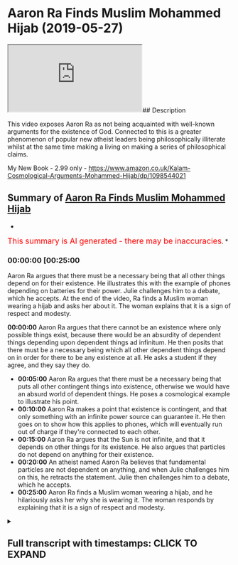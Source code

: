 # Aaron Ra Finds Muslim Mohammed Hijab (2019-05-27)

<iframe loading='lazy' src='https://www.youtube.com/embed/v41xa9ptfY8'></iframe>## Description

This video exposes Aaron Ra as not being acquainted with well-known arguments for the existence of God. Connected to this is a greater phenomenon of popular new atheist leaders being philosophically illiterate whilst at the same time making a living on making a series of philosophical claims. 

My New Book - 2.99 only - https://www.amazon.co.uk/Kalam-Cosmological-Arguments-Mohammed-Hijab/dp/1098544021

## Summary of [Aaron Ra Finds Muslim Mohammed Hijab](https://www.youtube.com/watch?v=v41xa9ptfY8)


*

<span style="color:red; font-size:125%">This summary is AI generated - there may be inaccuracies</span>. [](/)*

### <a onclick="modifyYTiframeseektime('1500')">00:00:00 [00:25:00</a>

Aaron Ra argues that there must be a necessary being that all other things depend on for their existence. He illustrates this with the example of phones depending on batteries for their power. Julie challenges him to a debate, which he accepts. At the end of the video, Ra finds a Muslim woman wearing a hijab and asks her about it. The woman explains that it is a sign of respect and modesty.

**<a onclick="modifyYTiframeseektime('0')">00:00:00</a>** Aaron Ra argues that there cannot be an existence where only possible things exist, because there would be an absurdity of dependent things depending upon dependent things ad infinitum. He then posits that there must be a necessary being which all other dependent things depend on in order for there to be any existence at all. He asks a student if they agree, and they say they do.
* **<a onclick="modifyYTiframeseektime('300')">00:05:00</a>** Aaron Ra argues that there must be a necessary being that puts all other contingent things into existence, otherwise we would have an absurd world of dependent things. He poses a cosmological example to illustrate his point.
* **<a onclick="modifyYTiframeseektime('600')">00:10:00</a>** Aaron Ra makes a point that existence is contingent, and that only something with an infinite power source can guarantee it. He then goes on to show how this applies to phones, which will eventually run out of charge if they're connected to each other.
* **<a onclick="modifyYTiframeseektime('900')">00:15:00</a>** Aaron Ra argues that the Sun is not infinite, and that it depends on other things for its existence. He also argues that particles do not depend on anything for their existence.
* **<a onclick="modifyYTiframeseektime('1200')">00:20:00</a>** An atheist named Aaron Ra believes that fundamental particles are not dependent on anything, and when Julie challenges him on this, he retracts the statement. Julie then challenges him to a debate, which he accepts.
* **<a onclick="modifyYTiframeseektime('1500')">00:25:00</a>** Aaron Ra finds a Muslim woman wearing a hijab, and he hilariously asks her why she is wearing it. The woman responds by explaining that it is a sign of respect and modesty.

<details><summary><h2>Full transcript with timestamps: CLICK TO EXPAND</h2></summary>

<a onclick="modifyYTiframeseektime('0)')">0:00:00 prism is one way I would say another one</a>
<a onclick="modifyYTiframeseektime('2)')">0:00:02 what you're saying is you're gonna</a>
<a onclick="modifyYTiframeseektime('3)')">0:00:03 determine what is the truth it's not</a>
<a onclick="modifyYTiframeseektime('5)')">0:00:05 because somebody says it's the truth</a>
<a onclick="modifyYTiframeseektime('7)')">0:00:07 we have to find out whether it is true</a>
<a onclick="modifyYTiframeseektime('9)')">0:00:09 let me finish my ways right so I said</a>
<a onclick="modifyYTiframeseektime('12)')">0:00:12 that you can either do it in two you can</a>
<a onclick="modifyYTiframeseektime('14)')">0:00:14 either Intuit it so in other words it</a>
<a onclick="modifyYTiframeseektime('15)')">0:00:15 can be something in two intuitive like</a>
<a onclick="modifyYTiframeseektime('17)')">0:00:17 the existence of man it can either be</a>
<a onclick="modifyYTiframeseektime('19)')">0:00:19 something which is logically reasoned</a>
<a onclick="modifyYTiframeseektime('22)')">0:00:22 like for example from first principles</a>
<a onclick="modifyYTiframeseektime('23)')">0:00:23 and I would put underneath that or next</a>
<a onclick="modifyYTiframeseektime('26)')">0:00:26 to it mathematics mathematical truth</a>
<a onclick="modifyYTiframeseektime('27)')">0:00:27 okay right so I would say mathematical</a>
<a onclick="modifyYTiframeseektime('29)')">0:00:29 truths are also something which are</a>
<a onclick="modifyYTiframeseektime('31)')">0:00:31 which can be proven if you put things</a>
<a onclick="modifyYTiframeseektime('33)')">0:00:33 together one way or another regardless</a>
<a onclick="modifyYTiframeseektime('35)')">0:00:35 of the category yeah yeah you're finding</a>
<a onclick="modifyYTiframeseektime('37)')">0:00:37 there are ways to find out that is true</a>
<a onclick="modifyYTiframeseektime('39)')">0:00:39 right and I would argue that you can do</a>
<a onclick="modifyYTiframeseektime('41)')">0:00:41 that the important point there yes is</a>
<a onclick="modifyYTiframeseektime('43)')">0:00:43 that you don't call it truth if you</a>
<a onclick="modifyYTiframeseektime('45)')">0:00:45 can't show that it's true absolutely</a>
<a onclick="modifyYTiframeseektime('47)')">0:00:47 would it be dishonest yes to claim</a>
<a onclick="modifyYTiframeseektime('49)')">0:00:49 something yes not yes so that's where I</a>
<a onclick="modifyYTiframeseektime('51)')">0:00:51 draw the line I may believe something</a>
<a onclick="modifyYTiframeseektime('52)')">0:00:52 very strongly but I won't say it's the</a>
<a onclick="modifyYTiframeseektime('54)')">0:00:54 truth unless I can show that it's true</a>
<a onclick="modifyYTiframeseektime('56)')">0:00:56 right because I think it's dishonest to</a>
<a onclick="modifyYTiframeseektime('58)')">0:00:58 do it I'll be honest with you our in ice</a>
<a onclick="modifyYTiframeseektime('59)')">0:00:59 I believe that our conception because I</a>
<a onclick="modifyYTiframeseektime('62)')">0:01:02 know that you might so I apologize</a>
<a onclick="modifyYTiframeseektime('65)')">0:01:05 because I'm dead all right sorry I</a>
<a onclick="modifyYTiframeseektime('67)')">0:01:07 apologize no I understand that you might</a>
<a onclick="modifyYTiframeseektime('69)')">0:01:09 have good enough to go wait yeah well</a>
<a onclick="modifyYTiframeseektime('71)')">0:01:11 we'll make this very quick so I</a>
<a onclick="modifyYTiframeseektime('72)')">0:01:12 understand our own that you might have</a>
<a onclick="modifyYTiframeseektime('75)')">0:01:15 encountered a lot of Christian</a>
<a onclick="modifyYTiframeseektime('76)')">0:01:16 fundamentalists and things like that</a>
<a onclick="modifyYTiframeseektime('78)')">0:01:18 I want to say from an Islamic</a>
<a onclick="modifyYTiframeseektime('79)')">0:01:19 perspective our conception of God I love</a>
<a onclick="modifyYTiframeseektime('81)')">0:01:21 that you've gotten your a t-shirt right</a>
<a onclick="modifyYTiframeseektime('83)')">0:01:23 it's completely different from that of</a>
<a onclick="modifyYTiframeseektime('84)')">0:01:24 the Christian God right in that it's not</a>
<a onclick="modifyYTiframeseektime('86)')">0:01:26 triune it's not Jesus being you know God</a>
<a onclick="modifyYTiframeseektime('89)')">0:01:29 or the Son of God so what I would say is</a>
<a onclick="modifyYTiframeseektime('91)')">0:01:31 that bearing that in mind and bearing in</a>
<a onclick="modifyYTiframeseektime('94)')">0:01:34 mind that our understanding of God is an</a>
<a onclick="modifyYTiframeseektime('95)')">0:01:35 incorporeal immaterial one necessary</a>
<a onclick="modifyYTiframeseektime('99)')">0:01:39 being which is independent I would say</a>
<a onclick="modifyYTiframeseektime('101)')">0:01:41 that that can be proved from first</a>
<a onclick="modifyYTiframeseektime('103)')">0:01:43 principles Aaron and I can prove that to</a>
<a onclick="modifyYTiframeseektime('105)')">0:01:45 you right now you've improved yeah yeah</a>
<a onclick="modifyYTiframeseektime('107)')">0:01:47 from first principles and I'm not saying</a>
<a onclick="modifyYTiframeseektime('109)')">0:01:49 God exists in the vernacular</a>
<a onclick="modifyYTiframeseektime('111)')">0:01:51 once again thinking about okay</a>
<a onclick="modifyYTiframeseektime('114)')">0:01:54 eminent philosophers who are atheist how</a>
<a onclick="modifyYTiframeseektime('116)')">0:01:56 is that possible now it's possible that</a>
<a onclick="modifyYTiframeseektime('118)')">0:01:58 people can believe in false beliefs</a>
<a onclick="modifyYTiframeseektime('119)')">0:01:59 right yeah just because I just because</a>
<a onclick="modifyYTiframeseektime('121)')">0:02:01 people are believing people I'm talking</a>
<a onclick="modifyYTiframeseektime('124)')">0:02:04 to a novel yeah yeah Wow anyone can make</a>
<a onclick="modifyYTiframeseektime('127)')">0:02:07 a claim boy you have to ask the same way</a>
<a onclick="modifyYTiframeseektime('129)')">0:02:09 I want to invite you to something yeah I</a>
<a onclick="modifyYTiframeseektime('131)')">0:02:11 do a semi-regular video series where I</a>
<a onclick="modifyYTiframeseektime('135)')">0:02:15 read a few servers of the Quran right I</a>
<a onclick="modifyYTiframeseektime('137)')">0:02:17 write a blog post my impression of them</a>
<a onclick="modifyYTiframeseektime('139)')">0:02:19 I'm only a third of the way into the</a>
<a onclick="modifyYTiframeseektime('141)')">0:02:21 bank right and then I have a video</a>
<a onclick="modifyYTiframeseektime('143)')">0:02:23 hangout with a number of mostly expose</a>
<a onclick="modifyYTiframeseektime('147)')">0:02:27 once I have one believe and they correct</a>
<a onclick="modifyYTiframeseektime('150)')">0:02:30 me on what I got once I don't know</a>
<a onclick="modifyYTiframeseektime('152)')">0:02:32 anything about the hip Iran all right no</a>
<a onclick="modifyYTiframeseektime('153)')">0:02:33 problems as much as I can</a>
<a onclick="modifyYTiframeseektime('155)')">0:02:35 yes no I'm happy to I'm happy to assist</a>
<a onclick="modifyYTiframeseektime('157)')">0:02:37 with that all right yeah and I'll give</a>
<a onclick="modifyYTiframeseektime('158)')">0:02:38 you my number before you leave but I'm</a>
<a onclick="modifyYTiframeseektime('161)')">0:02:41 about to leave no no just this I want to</a>
<a onclick="modifyYTiframeseektime('162)')">0:02:42 say one one thing and then you can kind</a>
<a onclick="modifyYTiframeseektime('164)')">0:02:44 of challenge it if you want what was</a>
<a onclick="modifyYTiframeseektime('166)')">0:02:46 going to say is you agree that there are</a>
<a onclick="modifyYTiframeseektime('169)')">0:02:49 contingent things in existence things</a>
<a onclick="modifyYTiframeseektime('171)')">0:02:51 that depend upon other things for their</a>
<a onclick="modifyYTiframeseektime('172)')">0:02:52 existence and things which could be</a>
<a onclick="modifyYTiframeseektime('174)')">0:02:54 arranged in any other way for example</a>
<a onclick="modifyYTiframeseektime('178)')">0:02:58 right you're wearing a t-shirt the</a>
<a onclick="modifyYTiframeseektime('181)')">0:03:01 t-shirt that you're wearing has is that</a>
<a onclick="modifyYTiframeseektime('183)')">0:03:03 it depends on some kind of material and</a>
<a onclick="modifyYTiframeseektime('184)')">0:03:04 it could be rearranged in any other it</a>
<a onclick="modifyYTiframeseektime('185)')">0:03:05 could be blue it could have been green</a>
<a onclick="modifyYTiframeseektime('187)')">0:03:07 or yellow right so those things are in</a>
<a onclick="modifyYTiframeseektime('190)')">0:03:10 existence contingent things possible</a>
<a onclick="modifyYTiframeseektime('193)')">0:03:13 things are in existence yes if it's</a>
<a onclick="modifyYTiframeseektime('198)')">0:03:18 possible and now here's my here's my</a>
<a onclick="modifyYTiframeseektime('200)')">0:03:20 here's my poster has my postulation my</a>
<a onclick="modifyYTiframeseektime('202)')">0:03:22 only postulation today my postulation is</a>
<a onclick="modifyYTiframeseektime('205)')">0:03:25 that it's impossible for there to be a</a>
<a onclick="modifyYTiframeseektime('207)')">0:03:27 world where there are only possible</a>
<a onclick="modifyYTiframeseektime('209)')">0:03:29 things in existence and I'll tell you</a>
<a onclick="modifyYTiframeseektime('211)')">0:03:31 why how I reason that I reason that I</a>
<a onclick="modifyYTiframeseektime('214)')">0:03:34 reason that we can talk about well you</a>
<a onclick="modifyYTiframeseektime('219)')">0:03:39 don't have to agree or disagree look</a>
<a onclick="modifyYTiframeseektime('221)')">0:03:41 what you don't have to be this good Josh</a>
<a onclick="modifyYTiframeseektime('228)')">0:03:48 I'm speaking taeran if you don't mind so</a>
<a onclick="modifyYTiframeseektime('231)')">0:03:51 what was gonna say was the reason why</a>
<a onclick="modifyYTiframeseektime('233)')">0:03:53 only possible things cannot be in</a>
<a onclick="modifyYTiframeseektime('235)')">0:03:55 existence is because you have the</a>
<a onclick="modifyYTiframeseektime('237)')">0:03:57 absurdity of dependent things depending</a>
<a onclick="modifyYTiframeseektime('239)')">0:03:59 of depending upon dependent things ad</a>
<a onclick="modifyYTiframeseektime('241)')">0:04:01 infinitum so you have compound in the</a>
<a onclick="modifyYTiframeseektime('244)')">0:04:04 dependency in other words there's no</a>
<a onclick="modifyYTiframeseektime('246)')">0:04:06 necessary</a>
<a onclick="modifyYTiframeseektime('247)')">0:04:07 for anything to come into existence in</a>
<a onclick="modifyYTiframeseektime('248)')">0:04:08 particular so in other words my</a>
<a onclick="modifyYTiframeseektime('250)')">0:04:10 postulation is as follows my postulation</a>
<a onclick="modifyYTiframeseektime('252)')">0:04:12 is that there must be a necessary being</a>
<a onclick="modifyYTiframeseektime('255)')">0:04:15 through which all other dependent things</a>
<a onclick="modifyYTiframeseektime('258)')">0:04:18 all other contingent things depend on in</a>
<a onclick="modifyYTiframeseektime('261)')">0:04:21 order for there to be any existence in</a>
<a onclick="modifyYTiframeseektime('262)')">0:04:22 the first place now here's my question</a>
<a onclick="modifyYTiframeseektime('264)')">0:04:24 to you if you say there must be a</a>
<a onclick="modifyYTiframeseektime('266)')">0:04:26 necessary technology that's necessary it</a>
<a onclick="modifyYTiframeseektime('270)')">0:04:30 must be but you have it so how's that</a>
<a onclick="modifyYTiframeseektime('272)')">0:04:32 going to be and you also said you think</a>
<a onclick="modifyYTiframeseektime('274)')">0:04:34 that's also going to be a world where</a>
<a onclick="modifyYTiframeseektime('276)')">0:04:36 there are only possible things I'll tell</a>
<a onclick="modifyYTiframeseektime('277)')">0:04:37 you why that's implying that there's</a>
<a onclick="modifyYTiframeseektime('278)')">0:04:38 everywhere there are impossible things</a>
<a onclick="modifyYTiframeseektime('280)')">0:04:40 no no absolutely so okay you've got</a>
<a onclick="modifyYTiframeseektime('283)')">0:04:43 through categories right absolutely</a>
<a onclick="modifyYTiframeseektime('284)')">0:04:44 right</a>
<a onclick="modifyYTiframeseektime('284)')">0:04:44 you've got impossible things like a</a>
<a onclick="modifyYTiframeseektime('285)')">0:04:45 squared circle which cannot be in</a>
<a onclick="modifyYTiframeseektime('287)')">0:04:47 existence we agree with that right me</a>
<a onclick="modifyYTiframeseektime('289)')">0:04:49 and you agree a squared circle cannot</a>
<a onclick="modifyYTiframeseektime('290)')">0:04:50 exist in the real world then you have</a>
<a onclick="modifyYTiframeseektime('292)')">0:04:52 things which are contingent things which</a>
<a onclick="modifyYTiframeseektime('294)')">0:04:54 are possible things which could have</a>
<a onclick="modifyYTiframeseektime('295)')">0:04:55 otherwise been differently or which if</a>
<a onclick="modifyYTiframeseektime('297)')">0:04:57 you take out of creation the creation</a>
<a onclick="modifyYTiframeseektime('299)')">0:04:59 doesn't collapse these things are</a>
<a onclick="modifyYTiframeseektime('300)')">0:05:00 dependent things they're contingent</a>
<a onclick="modifyYTiframeseektime('302)')">0:05:02 things all right then you have and this</a>
<a onclick="modifyYTiframeseektime('304)')">0:05:04 is what my population is you must have a</a>
<a onclick="modifyYTiframeseektime('307)')">0:05:07 necessary being that puts all other</a>
<a onclick="modifyYTiframeseektime('310)')">0:05:10 contingent things into existence and</a>
<a onclick="modifyYTiframeseektime('312)')">0:05:12 through which it can depend on otherwise</a>
<a onclick="modifyYTiframeseektime('314)')">0:05:14 you have the absurdity of dependent</a>
<a onclick="modifyYTiframeseektime('316)')">0:05:16 things depending upon dependent things</a>
<a onclick="modifyYTiframeseektime('318)')">0:05:18 ad infinitum now what I'm saying is as</a>
<a onclick="modifyYTiframeseektime('320)')">0:05:20 simple as this right from my perspective</a>
<a onclick="modifyYTiframeseektime('322)')">0:05:22 I could not imagine it's not possible I</a>
<a onclick="modifyYTiframeseektime('324)')">0:05:24 would say it's logically unfeasible from</a>
<a onclick="modifyYTiframeseektime('327)')">0:05:27 a epistemological perspective for there</a>
<a onclick="modifyYTiframeseektime('330)')">0:05:30 to be a world with only dependent things</a>
<a onclick="modifyYTiframeseektime('333)')">0:05:33 can you explain how there could be a</a>
<a onclick="modifyYTiframeseektime('335)')">0:05:35 world with only dependent things and</a>
<a onclick="modifyYTiframeseektime('338)')">0:05:38 first of all that's that's answer I</a>
<a onclick="modifyYTiframeseektime('340)')">0:05:40 don't see you sir</a>
<a onclick="modifyYTiframeseektime('342)')">0:05:42 yeah even yeah even when we have</a>
<a onclick="modifyYTiframeseektime('344)')">0:05:44 symbiosis there's an evolution to get</a>
<a onclick="modifyYTiframeseektime('347)')">0:05:47 there</a>
<a onclick="modifyYTiframeseektime('347)')">0:05:47 right right right so that so what I'm</a>
<a onclick="modifyYTiframeseektime('351)')">0:05:51 saying is no problem so would you agree</a>
<a onclick="modifyYTiframeseektime('352)')">0:05:52 with me that there's a necessary</a>
<a onclick="modifyYTiframeseektime('354)')">0:05:54 existence that puts all other possible</a>
<a onclick="modifyYTiframeseektime('356)')">0:05:56 things into existence</a>
<a onclick="modifyYTiframeseektime('357)')">0:05:57 no why not there's no indication no no</a>
<a onclick="modifyYTiframeseektime('360)')">0:06:00 there is no you know what the indication</a>
<a onclick="modifyYTiframeseektime('362)')">0:06:02 of a is wait do you know what the</a>
<a onclick="modifyYTiframeseektime('363)')">0:06:03 indication of that is let me show you</a>
<a onclick="modifyYTiframeseektime('365)')">0:06:05 what the immigration alida pirate so say</a>
<a onclick="modifyYTiframeseektime('367)')">0:06:07 for example let me put this in</a>
<a onclick="modifyYTiframeseektime('368)')">0:06:08 mathematical terms say you have a series</a>
<a onclick="modifyYTiframeseektime('370)')">0:06:10 you know gonna help you go there no you</a>
<a onclick="modifyYTiframeseektime('372)')">0:06:12 know you don't know right you're sorry</a>
<a onclick="modifyYTiframeseektime('373)')">0:06:13 you say you have a series and and in</a>
<a onclick="modifyYTiframeseektime('376)')">0:06:16 that series you have possible things in</a>
<a onclick="modifyYTiframeseektime('378)')">0:06:18 that series possible one possible to</a>
<a onclick="modifyYTiframeseektime('380)')">0:06:20 possible call it dependent thing</a>
<a onclick="modifyYTiframeseektime('381)')">0:06:21 contingent thing whatever you want to</a>
<a onclick="modifyYTiframeseektime('382)')">0:06:22 call it yes let me explain to you I'm</a>
<a onclick="modifyYTiframeseektime('401)')">0:06:41 using a cosmological example right which</a>
<a onclick="modifyYTiframeseektime('403)')">0:06:43 is an example which makes reference to</a>
<a onclick="modifyYTiframeseektime('404)')">0:06:44 the universe but putting it in a</a>
<a onclick="modifyYTiframeseektime('406)')">0:06:46 mathematical term I'm not sick right</a>
<a onclick="modifyYTiframeseektime('409)')">0:06:49 very good</a>
<a onclick="modifyYTiframeseektime('410)')">0:06:50 oh no but that's good so I'm saying is</a>
<a onclick="modifyYTiframeseektime('412)')">0:06:52 that for example Harun Aaron listen to</a>
<a onclick="modifyYTiframeseektime('414)')">0:06:54 me what I'm saying is it's very simple</a>
<a onclick="modifyYTiframeseektime('417)')">0:06:57 right if you have that number of false</a>
<a onclick="modifyYTiframeseektime('419)')">0:06:59 premises then you're gonna get to a</a>
<a onclick="modifyYTiframeseektime('420)')">0:07:00 false conclusion that's what I'm reading</a>
<a onclick="modifyYTiframeseektime('421)')">0:07:01 so okay so premise 1 Impossibles or</a>
<a onclick="modifyYTiframeseektime('424)')">0:07:04 let's say a postulation 1 impossible</a>
<a onclick="modifyYTiframeseektime('426)')">0:07:06 things can't be in existence a squared</a>
<a onclick="modifyYTiframeseektime('428)')">0:07:08 circle can't be in existence agreed to a</a>
<a onclick="modifyYTiframeseektime('429)')">0:07:09 and great all right impossible means</a>
<a onclick="modifyYTiframeseektime('431)')">0:07:11 impossible all right a possible thing</a>
<a onclick="modifyYTiframeseektime('432)')">0:07:12 like for example this happen it's got NY</a>
<a onclick="modifyYTiframeseektime('435)')">0:07:15 on it right New York right now this hat</a>
<a onclick="modifyYTiframeseektime('444)')">0:07:24 could have had on it LA yes you could</a>
<a onclick="modifyYTiframeseektime('447)')">0:07:27 have had on the LA right it could have</a>
<a onclick="modifyYTiframeseektime('448)')">0:07:28 been a blue it could've been a green hat</a>
<a onclick="modifyYTiframeseektime('449)')">0:07:29 now that so in other words this cap that</a>
<a onclick="modifyYTiframeseektime('452)')">0:07:32 he's got on his head is a possible</a>
<a onclick="modifyYTiframeseektime('453)')">0:07:33 contingent thing yeah I'm sure you're</a>
<a onclick="modifyYTiframeseektime('455)')">0:07:35 aware of this this argument right ok I'm</a>
<a onclick="modifyYTiframeseektime('457)')">0:07:37 sure right wondering if it's going to go</a>
<a onclick="modifyYTiframeseektime('459)')">0:07:39 nothing now and yet it didn't have to</a>
<a onclick="modifyYTiframeseektime('461)')">0:07:41 exist right now a necessary fact is two</a>
<a onclick="modifyYTiframeseektime('463)')">0:07:43 plus two equals four agreed because that</a>
<a onclick="modifyYTiframeseektime('466)')">0:07:46 fact two plus two equals four could not</a>
<a onclick="modifyYTiframeseektime('468)')">0:07:48 be any other way</a>
<a onclick="modifyYTiframeseektime('473)')">0:07:53 all right but we're not changing we're</a>
<a onclick="modifyYTiframeseektime('475)')">0:07:55 not changing the axiom cuz it's the only</a>
<a onclick="modifyYTiframeseektime('477)')">0:07:57 person with Nana we're not check we're</a>
<a onclick="modifyYTiframeseektime('478)')">0:07:58 not changing we could go to gold or we</a>
<a onclick="modifyYTiframeseektime('480)')">0:08:00 can go to and then that but for the sake</a>
<a onclick="modifyYTiframeseektime('482)')">0:08:02 of argument we're saying two plus two</a>
<a onclick="modifyYTiframeseektime('483)')">0:08:03 equals four unless we want to really</a>
<a onclick="modifyYTiframeseektime('485)')">0:08:05 make this an absurd argument or go crazy</a>
<a onclick="modifyYTiframeseektime('487)')">0:08:07 okay is two plus two equals four is a</a>
<a onclick="modifyYTiframeseektime('489)')">0:08:09 necessary fact so in other words it's</a>
<a onclick="modifyYTiframeseektime('492)')">0:08:12 eternally going to be two plus two is</a>
<a onclick="modifyYTiframeseektime('493)')">0:08:13 always going to be four okay right so</a>
<a onclick="modifyYTiframeseektime('495)')">0:08:15 unnecessary fact is something which</a>
<a onclick="modifyYTiframeseektime('497)')">0:08:17 could not be any other way in the</a>
<a onclick="modifyYTiframeseektime('499)')">0:08:19 context of existence why I'm saying is</a>
<a onclick="modifyYTiframeseektime('502)')">0:08:22 that you have possible existences and</a>
<a onclick="modifyYTiframeseektime('503)')">0:08:23 you must have a necessary existence</a>
<a onclick="modifyYTiframeseektime('505)')">0:08:25 because because if you have only</a>
<a onclick="modifyYTiframeseektime('508)')">0:08:28 possible existences which could be any</a>
<a onclick="modifyYTiframeseektime('510)')">0:08:30 other way then it's conceivable that</a>
<a onclick="modifyYTiframeseektime('512)')">0:08:32 this world would have been any other way</a>
<a onclick="modifyYTiframeseektime('514)')">0:08:34 this universe could have been any other</a>
<a onclick="modifyYTiframeseektime('516)')">0:08:36 way just within this galaxy alright so</a>
<a onclick="modifyYTiframeseektime('519)')">0:08:39 there must exceed every other way is</a>
<a onclick="modifyYTiframeseektime('521)')">0:08:41 probably out there perfect so y'all see</a>
<a onclick="modifyYTiframeseektime('523)')">0:08:43 you're agreeing that this universe could</a>
<a onclick="modifyYTiframeseektime('525)')">0:08:45 have been any other way</a>
<a onclick="modifyYTiframeseektime('526)')">0:08:46 no I'm saying yeah right right</a>
<a onclick="modifyYTiframeseektime('536)')">0:08:56 there's a gap between unnecessary being</a>
<a onclick="modifyYTiframeseektime('539)')">0:08:59 and God so even are not for me I don't</a>
<a onclick="modifyYTiframeseektime('541)')">0:09:01 think even if you establish for you</a>
<a onclick="modifyYTiframeseektime('544)')">0:09:04 that's the thing no I'm not saying</a>
<a onclick="modifyYTiframeseektime('546)')">0:09:06 Christianity I think theism and even if</a>
<a onclick="modifyYTiframeseektime('548)')">0:09:08 you think about can we do one thing</a>
<a onclick="modifyYTiframeseektime('550)')">0:09:10 outside to say well talking to an</a>
<a onclick="modifyYTiframeseektime('552)')">0:09:12 atheist never say I'm saying just</a>
<a onclick="modifyYTiframeseektime('553)')">0:09:13 because I just wanna climb that this</a>
<a onclick="modifyYTiframeseektime('555)')">0:09:15 year yeah you can establish the</a>
<a onclick="modifyYTiframeseektime('556)')">0:09:16 necessary existence of this big right</a>
<a onclick="modifyYTiframeseektime('559)')">0:09:19 but that doesn't mean that there has to</a>
<a onclick="modifyYTiframeseektime('560)')">0:09:20 be we haven't done that yet with him so</a>
<a onclick="modifyYTiframeseektime('563)')">0:09:23 can we do that the properties of God can</a>
<a onclick="modifyYTiframeseektime('565)')">0:09:25 have that's a separate discussion Josh</a>
<a onclick="modifyYTiframeseektime('567)')">0:09:27 side-effect if you're trying to prove</a>
<a onclick="modifyYTiframeseektime('569)')">0:09:29 God to an atheist or your deacon very</a>
<a onclick="modifyYTiframeseektime('570)')">0:09:30 good question good argument for God's</a>
<a onclick="modifyYTiframeseektime('576)')">0:09:36 existence and I don't think loggers</a>
<a onclick="modifyYTiframeseektime('578)')">0:09:38 that's finebros so that's fine but you</a>
<a onclick="modifyYTiframeseektime('581)')">0:09:41 understand now the point I'm making to</a>
<a onclick="modifyYTiframeseektime('582)')">0:09:42 you is if you have a world of only</a>
<a onclick="modifyYTiframeseektime('585)')">0:09:45 possible existences nothing like force</a>
<a onclick="modifyYTiframeseektime('587)')">0:09:47 nothing the only thing you put in now</a>
<a onclick="modifyYTiframeseektime('589)')">0:09:49 you can't have that we knew</a>
<a onclick="modifyYTiframeseektime('591)')">0:09:51 can only have a world of possible okay</a>
<a onclick="modifyYTiframeseektime('594)')">0:09:54 can't have no no no no juxtapose in the</a>
<a onclick="modifyYTiframeseektime('598)')">0:09:58 word possible with impossible I agree</a>
<a onclick="modifyYTiframeseektime('600)')">0:10:00 with you that's correct</a>
<a onclick="modifyYTiframeseektime('602)')">0:10:02 Aaron we were yes yeah exactly right yes</a>
<a onclick="modifyYTiframeseektime('609)')">0:10:09 yes right excellent</a>
<a onclick="modifyYTiframeseektime('619)')">0:10:19 so that's a really good question so we</a>
<a onclick="modifyYTiframeseektime('621)')">0:10:21 said two plus two equals four is a</a>
<a onclick="modifyYTiframeseektime('623)')">0:10:23 necessary fact it will always be two</a>
<a onclick="modifyYTiframeseektime('625)')">0:10:25 plus two equals four eternally right</a>
<a onclick="modifyYTiframeseektime('627)')">0:10:27 necessary because it couldn't be any</a>
<a onclick="modifyYTiframeseektime('629)')">0:10:29 other way it's not what's your name</a>
<a onclick="modifyYTiframeseektime('633)')">0:10:33 what's your name</a>
<a onclick="modifyYTiframeseektime('633)')">0:10:33 Julia it's by the way it's not</a>
<a onclick="modifyYTiframeseektime('638)')">0:10:38 everything this is not what I call it</a>
<a onclick="modifyYTiframeseektime('639)')">0:10:39 this is what live myths call it it's</a>
<a onclick="modifyYTiframeseektime('641)')">0:10:41 what gold will calls it is what at least</a>
<a onclick="modifyYTiframeseektime('643)')">0:10:43 I know cause it's what flour are before</a>
<a onclick="modifyYTiframeseektime('644)')">0:10:44 everybody said it's cause it necessary</a>
<a onclick="modifyYTiframeseektime('646)')">0:10:46 existence so I'm not calling it anything</a>
<a onclick="modifyYTiframeseektime('648)')">0:10:48 I'm just bringing you back what's in the</a>
<a onclick="modifyYTiframeseektime('649)')">0:10:49 literature regardless of the names you</a>
<a onclick="modifyYTiframeseektime('651)')">0:10:51 program yeah anybody united great you</a>
<a onclick="modifyYTiframeseektime('654)')">0:10:54 have to understand the argument to be</a>
<a onclick="modifyYTiframeseektime('655)')">0:10:55 able to convey that or it doesn't matter</a>
<a onclick="modifyYTiframeseektime('657)')">0:10:57 that some other people written a book on</a>
<a onclick="modifyYTiframeseektime('659)')">0:10:59 it actually it's called Kalam</a>
<a onclick="modifyYTiframeseektime('660)')">0:11:00 cosmological arguments you can you can</a>
<a onclick="modifyYTiframeseektime('662)')">0:11:02 buy it if you want is actually a</a>
<a onclick="modifyYTiframeseektime('663)')">0:11:03 best-seller now in the atheist of if</a>
<a onclick="modifyYTiframeseektime('664)')">0:11:04 your section it's overtaking The God</a>
<a onclick="modifyYTiframeseektime('666)')">0:11:06 Delusion so I think I have actually</a>
<a onclick="modifyYTiframeseektime('668)')">0:11:08 understood yogi McKay has been</a>
<a onclick="modifyYTiframeseektime('669)')">0:11:09 peer-reviewed as well you can check</a>
<a onclick="modifyYTiframeseektime('672)')">0:11:12 that's not my friend that's not my fault</a>
<a onclick="modifyYTiframeseektime('674)')">0:11:14 you're meant to but you're meant to be</a>
<a onclick="modifyYTiframeseektime('675)')">0:11:15 an atheist specialist and you're right</a>
<a onclick="modifyYTiframeseektime('677)')">0:11:17 right so if you don't understand the</a>
<a onclick="modifyYTiframeseektime('679)')">0:11:19 argument you're one of the figures of</a>
<a onclick="modifyYTiframeseektime('681)')">0:11:21 new figureheads of New Atheism if you</a>
<a onclick="modifyYTiframeseektime('683)')">0:11:23 don't understand the argument then</a>
<a onclick="modifyYTiframeseektime('684)')">0:11:24 there's only one thing I can do is I</a>
<a onclick="modifyYTiframeseektime('685)')">0:11:25 could try and relay the argument but</a>
<a onclick="modifyYTiframeseektime('687)')">0:11:27 it's not it's not my fault that you're</a>
<a onclick="modifyYTiframeseektime('688)')">0:11:28 not understanding now let me say one</a>
<a onclick="modifyYTiframeseektime('690)')">0:11:30 more time let me make it as easy as</a>
<a onclick="modifyYTiframeseektime('691)')">0:11:31 possible right say say you have a phone</a>
<a onclick="modifyYTiframeseektime('693)')">0:11:33 this is the phone okay yes okay let me</a>
<a onclick="modifyYTiframeseektime('697)')">0:11:37 make this as simple as possible is it</a>
<a onclick="modifyYTiframeseektime('699)')">0:11:39 dependent on something it's dependent on</a>
<a onclick="modifyYTiframeseektime('702)')">0:11:42 charge I have to put the charger inside</a>
<a onclick="modifyYTiframeseektime('703)')">0:11:43 yes</a>
<a onclick="modifyYTiframeseektime('705)')">0:11:45 not the existence of yeah the</a>
<a onclick="modifyYTiframeseektime('708)')">0:11:48 functioning we're just good excellent</a>
<a onclick="modifyYTiframeseektime('710)')">0:11:50 thank you for that let's get any better</a>
<a onclick="modifyYTiframeseektime('711)')">0:11:51 from here yeah it does but you have to</a>
<a onclick="modifyYTiframeseektime('713)')">0:11:53 be patient because I'm losing that I</a>
<a onclick="modifyYTiframeseektime('715)')">0:11:55 should have gone already Aaron if I was</a>
<a onclick="modifyYTiframeseektime('717)')">0:11:57 listening to something you're saying I</a>
<a onclick="modifyYTiframeseektime('718)')">0:11:58 was trying to get what you're saying</a>
<a onclick="modifyYTiframeseektime('719)')">0:11:59 right we all will have to be patient</a>
<a onclick="modifyYTiframeseektime('721)')">0:12:01 with your child for learning to take</a>
<a onclick="modifyYTiframeseektime('722)')">0:12:02 place you had time then all right that</a>
<a onclick="modifyYTiframeseektime('724)')">0:12:04 time there Aaron this phone has charged</a>
<a onclick="modifyYTiframeseektime('727)')">0:12:07 in it okay if you put it requires a</a>
<a onclick="modifyYTiframeseektime('731)')">0:12:11 charge I in order to be charged now say</a>
<a onclick="modifyYTiframeseektime('733)')">0:12:13 for example I connect this phone to</a>
<a onclick="modifyYTiframeseektime('736)')">0:12:16 another phone yes with a wire I put this</a>
<a onclick="modifyYTiframeseektime('739)')">0:12:19 phone to another phone so what on a wire</a>
<a onclick="modifyYTiframeseektime('742)')">0:12:22 right you've got this phone another</a>
<a onclick="modifyYTiframeseektime('743)')">0:12:23 phone in a wire right and then you've</a>
<a onclick="modifyYTiframeseektime('745)')">0:12:25 got that phone with a telephone in the</a>
<a onclick="modifyYTiframeseektime('746)')">0:12:26 wire</a>
<a onclick="modifyYTiframeseektime('746)')">0:12:26 so you've got three phones right you</a>
<a onclick="modifyYTiframeseektime('748)')">0:12:28 have three phones if you have three</a>
<a onclick="modifyYTiframeseektime('750)')">0:12:30 phones what eventually happens to the</a>
<a onclick="modifyYTiframeseektime('752)')">0:12:32 functionality of the phone that the</a>
<a onclick="modifyYTiframeseektime('754)')">0:12:34 charge will run out would you finish</a>
<a onclick="modifyYTiframeseektime('759)')">0:12:39 just just you're just poisoning the</a>
<a onclick="modifyYTiframeseektime('761)')">0:12:41 world well everyone can see what you're</a>
<a onclick="modifyYTiframeseektime('763)')">0:12:43 doing and and you know it's looking</a>
<a onclick="modifyYTiframeseektime('765)')">0:12:45 cheap it's looking [ __ ] I'm watching as</a>
<a onclick="modifyYTiframeseektime('767)')">0:12:47 a Christian you should just know I'll</a>
<a onclick="modifyYTiframeseektime('769)')">0:12:49 have the discussion later is emptiness</a>
<a onclick="modifyYTiframeseektime('770)')">0:12:50 thought it's about what is it good all</a>
<a onclick="modifyYTiframeseektime('772)')">0:12:52 wrong no no let me let me make it there</a>
<a onclick="modifyYTiframeseektime('774)')">0:12:54 and then you clarify the point let me</a>
<a onclick="modifyYTiframeseektime('776)')">0:12:56 let me feel Josh let me speak about let</a>
<a onclick="modifyYTiframeseektime('778)')">0:12:58 me make the argument and then you can</a>
<a onclick="modifyYTiframeseektime('779)')">0:12:59 judge I've seen just the middle of me</a>
<a onclick="modifyYTiframeseektime('781)')">0:13:01 well whatever you finish what you</a>
<a onclick="modifyYTiframeseektime('783)')">0:13:03 haven't you haven't let me finish I mean</a>
<a onclick="modifyYTiframeseektime('785)')">0:13:05 if you don't let someone finish and then</a>
<a onclick="modifyYTiframeseektime('787)')">0:13:07 you say it's not good then that's</a>
<a onclick="modifyYTiframeseektime('787)')">0:13:07 actually disingenuine T alright so</a>
<a onclick="modifyYTiframeseektime('790)')">0:13:10 you've got three phones say for example</a>
<a onclick="modifyYTiframeseektime('792)')">0:13:12 of them got charged right so I connect</a>
<a onclick="modifyYTiframeseektime('794)')">0:13:14 this phone to another phone and this</a>
<a onclick="modifyYTiframeseektime('795)')">0:13:15 phone to another phone now what will</a>
<a onclick="modifyYTiframeseektime('797)')">0:13:17 happen if I connect all three of them to</a>
<a onclick="modifyYTiframeseektime('799)')">0:13:19 allow them all to charge using each</a>
<a onclick="modifyYTiframeseektime('800)')">0:13:20 other's energies eventually they all run</a>
<a onclick="modifyYTiframeseektime('802)')">0:13:22 out of charge we all agree and the</a>
<a onclick="modifyYTiframeseektime('804)')">0:13:24 reason why is because they all dependent</a>
<a onclick="modifyYTiframeseektime('806)')">0:13:26 they all depend the phone is depended</a>
<a onclick="modifyYTiframeseektime('809)')">0:13:29 charge of the phone the analogy here is</a>
<a onclick="modifyYTiframeseektime('810)')">0:13:30 the charge of the phone the charge of</a>
<a onclick="modifyYTiframeseektime('812)')">0:13:32 the phone is dependent</a>
<a onclick="modifyYTiframeseektime('814)')">0:13:34 yes now I'm saying is if you have a</a>
<a onclick="modifyYTiframeseektime('816)')">0:13:36 world owner of limited what you call it</a>
<a onclick="modifyYTiframeseektime('821)')">0:13:41 limited dependent things all of them</a>
<a onclick="modifyYTiframeseektime('824)')">0:13:44 will depend upon another thing and if</a>
<a onclick="modifyYTiframeseektime('826)')">0:13:46 this is in the context of existence you</a>
<a onclick="modifyYTiframeseektime('827)')">0:13:47 would not have existence because you</a>
<a onclick="modifyYTiframeseektime('828)')">0:13:48 have to have something which depends</a>
<a onclick="modifyYTiframeseektime('830)')">0:13:50 upon nothing in order for everything</a>
<a onclick="modifyYTiframeseektime('832)')">0:13:52 else to exist</a>
<a onclick="modifyYTiframeseektime('833)')">0:13:53 does that make sense so in other words</a>
<a onclick="modifyYTiframeseektime('835)')">0:13:55 an hour an hour example and the analogy</a>
<a onclick="modifyYTiframeseektime('838)')">0:13:58 you have to have an infinite power</a>
<a onclick="modifyYTiframeseektime('839)')">0:13:59 source so we were going back to what we</a>
<a onclick="modifyYTiframeseektime('844)')">0:14:04 just said the necessary existence that</a>
<a onclick="modifyYTiframeseektime('846)')">0:14:06 existence that yeah yeah yeah yeah now</a>
<a onclick="modifyYTiframeseektime('853)')">0:14:13 what I'm saying is now I've shown is</a>
<a onclick="modifyYTiframeseektime('854)')">0:14:14 that possible or contingent things by</a>
<a onclick="modifyYTiframeseektime('857)')">0:14:17 definition are dependent a phone this</a>
<a onclick="modifyYTiframeseektime('860)')">0:14:20 phone is dependent on another phone for</a>
<a onclick="modifyYTiframeseektime('861)')">0:14:21 charge that phone on another phone for</a>
<a onclick="modifyYTiframeseektime('863)')">0:14:23 charge if we connect them right now one</a>
<a onclick="modifyYTiframeseektime('864)')">0:14:24 just let me finish if you have three of</a>
<a onclick="modifyYTiframeseektime('866)')">0:14:26 them if you have files then if you have</a>
<a onclick="modifyYTiframeseektime('868)')">0:14:28 ten of them then they're all going to be</a>
<a onclick="modifyYTiframeseektime('869)')">0:14:29 dependent on each other now what's going</a>
<a onclick="modifyYTiframeseektime('871)')">0:14:31 to eventually happen on the with the</a>
<a onclick="modifyYTiframeseektime('873)')">0:14:33 phones they're going to run out of</a>
<a onclick="modifyYTiframeseektime('874)')">0:14:34 charge what I'm saying to you is that</a>
<a onclick="modifyYTiframeseektime('875)')">0:14:35 the functionality of the phone's charge</a>
<a onclick="modifyYTiframeseektime('877)')">0:14:37 here is analogous to existence in my</a>
<a onclick="modifyYTiframeseektime('880)')">0:14:40 analogy and also a lot perfect analogy</a>
<a onclick="modifyYTiframeseektime('881)')">0:14:41 you could destroy the analogy if you</a>
<a onclick="modifyYTiframeseektime('883)')">0:14:43 want but what I'm saying is that this is</a>
<a onclick="modifyYTiframeseektime('884)')">0:14:44 my only thing that I can try and break</a>
<a onclick="modifyYTiframeseektime('885)')">0:14:45 droid closer to you so if things which</a>
<a onclick="modifyYTiframeseektime('888)')">0:14:48 are dependent depend upon dependent</a>
<a onclick="modifyYTiframeseektime('889)')">0:14:49 things add in ad infinitum unless</a>
<a onclick="modifyYTiframeseektime('892)')">0:14:52 there's an infinite power source</a>
<a onclick="modifyYTiframeseektime('893)')">0:14:53 somewhere in the equation there will not</a>
<a onclick="modifyYTiframeseektime('895)')">0:14:55 be any existence and what I'm saying is</a>
<a onclick="modifyYTiframeseektime('897)')">0:14:57 that the infinite power source if you</a>
<a onclick="modifyYTiframeseektime('899)')">0:14:59 like all the necessary existence that we</a>
<a onclick="modifyYTiframeseektime('901)')">0:15:01 refer to is God and now we call it God</a>
<a onclick="modifyYTiframeseektime('904)')">0:15:04 what it's not not an infinite power</a>
<a onclick="modifyYTiframeseektime('905)')">0:15:05 source it can't be right it has to be</a>
<a onclick="modifyYTiframeseektime('908)')">0:15:08 why because otherwise nothing else would</a>
<a onclick="modifyYTiframeseektime('909)')">0:15:09 be in existence</a>
<a onclick="modifyYTiframeseektime('912)')">0:15:12 yep go and Judy you understand this one</a>
<a onclick="modifyYTiframeseektime('916)')">0:15:16 you get it so we get our energy from the</a>
<a onclick="modifyYTiframeseektime('919)')">0:15:19 Sun yes yes good and excellent happy</a>
<a onclick="modifyYTiframeseektime('922)')">0:15:22 input no it don't hold on this very good</a>
<a onclick="modifyYTiframeseektime('924)')">0:15:24 example so we're in for example um well</a>
<a onclick="modifyYTiframeseektime('928)')">0:15:28 an ecosystem right you got human beings</a>
<a onclick="modifyYTiframeseektime('930)')">0:15:30 you got animals whatever you want all of</a>
<a onclick="modifyYTiframeseektime('932)')">0:15:32 that is dependent upon the Sun yes the</a>
<a onclick="modifyYTiframeseektime('934)')">0:15:34 Sun itself it's not infinite but the</a>
<a onclick="modifyYTiframeseektime('936)')">0:15:36 front of the Sun itself is dependent</a>
<a onclick="modifyYTiframeseektime('938)')">0:15:38 upon other things no other Suns are the</a>
<a onclick="modifyYTiframeseektime('941)')">0:15:41 galaxies are independent it depends on</a>
<a onclick="modifyYTiframeseektime('944)')">0:15:44 the laws of physics it's dependent upon</a>
<a onclick="modifyYTiframeseektime('946)')">0:15:46 a range of factors helium if you don't</a>
<a onclick="modifyYTiframeseektime('948)')">0:15:48 have helium you can have a son you have</a>
<a onclick="modifyYTiframeseektime('949)')">0:15:49 to have different if you break down the</a>
<a onclick="modifyYTiframeseektime('951)')">0:15:51 Sun we agree right so the Sun is</a>
<a onclick="modifyYTiframeseektime('953)')">0:15:53 dependent are we agree yeah now is Julia</a>
<a onclick="modifyYTiframeseektime('959)')">0:15:59 can we can we sticked sorry sorry before</a>
<a onclick="modifyYTiframeseektime('961)')">0:16:01 before you continue less he understands</a>
<a onclick="modifyYTiframeseektime('964)')">0:16:04 this or I just want him to fully</a>
<a onclick="modifyYTiframeseektime('965)')">0:16:05 understand the argument he's he's</a>
<a onclick="modifyYTiframeseektime('967)')">0:16:07 already nearly there what you said is</a>
<a onclick="modifyYTiframeseektime('969)')">0:16:09 that the Sun is the it's not the Panther</a>
<a onclick="modifyYTiframeseektime('972)')">0:16:12 or something else we've shown actually</a>
<a onclick="modifyYTiframeseektime('973)')">0:16:13 it is right so the whole universe now</a>
<a onclick="modifyYTiframeseektime('976)')">0:16:16 there's only two ways you can go no</a>
<a onclick="modifyYTiframeseektime('979)')">0:16:19 problem is the universe dependent or</a>
<a onclick="modifyYTiframeseektime('981)')">0:16:21 independent the way you're talking about</a>
<a onclick="modifyYTiframeseektime('984)')">0:16:24 the Sun having to have fuel if I take</a>
<a onclick="modifyYTiframeseektime('987)')">0:16:27 that yeah yeah then if the soldiers</a>
<a onclick="modifyYTiframeseektime('989)')">0:16:29 depended on other things yes five didn't</a>
<a onclick="modifyYTiframeseektime('991)')">0:16:31 it's perfect</a>
<a onclick="modifyYTiframeseektime('992)')">0:16:32 so the excellent exit right right so the</a>
<a onclick="modifyYTiframeseektime('995)')">0:16:35 same thing now so what we need to have</a>
<a onclick="modifyYTiframeseektime('997)')">0:16:37 because that chain will continue going</a>
<a onclick="modifyYTiframeseektime('998)')">0:16:38 dependent things can't depend upon</a>
<a onclick="modifyYTiframeseektime('1000)')">0:16:40 dependent things ad infinitum you have</a>
<a onclick="modifyYTiframeseektime('1002)')">0:16:42 to have something which is necessary</a>
<a onclick="modifyYTiframeseektime('1004)')">0:16:44 yeah of course what I'm saying is that</a>
<a onclick="modifyYTiframeseektime('1006)')">0:16:46 there is a Miss impossible it's</a>
<a onclick="modifyYTiframeseektime('1008)')">0:16:48 logically inconceivable that dependent</a>
<a onclick="modifyYTiframeseektime('1010)')">0:16:50 things can depend upon dependent things</a>
<a onclick="modifyYTiframeseektime('1012)')">0:16:52 ad infinitum what I'm saying is that or</a>
<a onclick="modifyYTiframeseektime('1014)')">0:16:54 not infinite to me that I'm out of here</a>
<a onclick="modifyYTiframeseektime('1025)')">0:17:05 they depend upon other things can you</a>
<a onclick="modifyYTiframeseektime('1028)')">0:17:08 prove to me that they don't you know one</a>
<a onclick="modifyYTiframeseektime('1031)')">0:17:11 trying to prove something to me the</a>
<a onclick="modifyYTiframeseektime('1032)')">0:17:12 burden I've set your so you've just made</a>
<a onclick="modifyYTiframeseektime('1035)')">0:17:15 a claim actually you said that you said</a>
<a onclick="modifyYTiframeseektime('1043)')">0:17:23 that particles don't depends on anything</a>
<a onclick="modifyYTiframeseektime('1046)')">0:17:26 can you prove that no I've said that for</a>
<a onclick="modifyYTiframeseektime('1048)')">0:17:28 your argument to hold I need to show</a>
<a onclick="modifyYTiframeseektime('1049)')">0:17:29 that the particles don't all right so</a>
<a onclick="modifyYTiframeseektime('1053)')">0:17:33 here's the thing what you and Aaron</a>
<a onclick="modifyYTiframeseektime('1055)')">0:17:35 couldn't deal with is this the new</a>
<a onclick="modifyYTiframeseektime('1057)')">0:17:37 atheist view but it's Paula the new</a>
<a onclick="modifyYTiframeseektime('1059)')">0:17:39 atheist movement is crumbling right in</a>
<a onclick="modifyYTiframeseektime('1061)')">0:17:41 front of me one by one every single one</a>
<a onclick="modifyYTiframeseektime('1063)')">0:17:43 of them cannot deal with this argument</a>
<a onclick="modifyYTiframeseektime('1064)')">0:17:44 because by the way I can't believe it</a>
<a onclick="modifyYTiframeseektime('1067)')">0:17:47 was like you know it really all in all</a>
<a onclick="modifyYTiframeseektime('1068)')">0:17:48 it took was just a little bit of</a>
<a onclick="modifyYTiframeseektime('1069)')">0:17:49 bringing out an argument and the whole</a>
<a onclick="modifyYTiframeseektime('1071)')">0:17:51 new atheist movement in front of my very</a>
<a onclick="modifyYTiframeseektime('1073)')">0:17:53 eyes standing up creature so what was</a>
<a onclick="modifyYTiframeseektime('1091)')">0:18:11 your argument of all you need to show</a>
<a onclick="modifyYTiframeseektime('1093)')">0:18:13 that fundamentals so you said jr. you</a>
<a onclick="modifyYTiframeseektime('1098)')">0:18:18 said right here right now it was under</a>
<a onclick="modifyYTiframeseektime('1099)')">0:18:19 camera I know I'm like I say I believe</a>
<a onclick="modifyYTiframeseektime('1101)')">0:18:21 about the case I can't I can't because</a>
<a onclick="modifyYTiframeseektime('1106)')">0:18:26 I'm telling you that before you aren't</a>
<a onclick="modifyYTiframeseektime('1107)')">0:18:27 even talking it showed that that were</a>
<a onclick="modifyYTiframeseektime('1109)')">0:18:29 case and fundamental particles depend on</a>
<a onclick="modifyYTiframeseektime('1111)')">0:18:31 some</a>
<a onclick="modifyYTiframeseektime('1111)')">0:18:31 okay they depend upon the laws of nature</a>
<a onclick="modifyYTiframeseektime('1113)')">0:18:33 no oh wait a minute no no the road II</a>
<a onclick="modifyYTiframeseektime('1116)')">0:18:36 mean they depend a little the laws of</a>
<a onclick="modifyYTiframeseektime('1118)')">0:18:38 physics which are which are presupposed</a>
<a onclick="modifyYTiframeseektime('1120)')">0:18:40 by the study of psyche need never know</a>
<a onclick="modifyYTiframeseektime('1122)')">0:18:42 can you tell me what the laws of physics</a>
<a onclick="modifyYTiframeseektime('1123)')">0:18:43 are there are many if you want to go and</a>
<a onclick="modifyYTiframeseektime('1125)')">0:18:45 see a book or I want you to tell me what</a>
<a onclick="modifyYTiframeseektime('1130)')">0:18:50 you think those are caramels your pusher</a>
<a onclick="modifyYTiframeseektime('1136)')">0:18:56 yes okay so you can be described in</a>
<a onclick="modifyYTiframeseektime('1197)')">0:19:57 different ways mine which is got his and</a>
<a onclick="modifyYTiframeseektime('1201)')">0:20:01 he's got a equals job actually give a</a>
<a onclick="modifyYTiframeseektime('1210)')">0:20:10 number zero point zero seven significant</a>
<a onclick="modifyYTiframeseektime('1213)')">0:20:13 physical physics when mathematics apply</a>
<a onclick="modifyYTiframeseektime('1216)')">0:20:16 to universal law</a>
<a onclick="modifyYTiframeseektime('1217)')">0:20:17 yes okay so when he says zero point zero</a>
<a onclick="modifyYTiframeseektime('1219)')">0:20:19 seven is a number n which is applied to</a>
<a onclick="modifyYTiframeseektime('1221)')">0:20:21 the universe is that well he looks out</a>
<a onclick="modifyYTiframeseektime('1224)')">0:20:24 for look at me for example right yes so</a>
<a onclick="modifyYTiframeseektime('1229)')">0:20:29 he says that that's the conversion of</a>
<a onclick="modifyYTiframeseektime('1231)')">0:20:31 helium into energy for example</a>
<a onclick="modifyYTiframeseektime('1259)')">0:20:59 I'm saying to you now but you know you</a>
<a onclick="modifyYTiframeseektime('1289)')">0:21:29 said that the particles are fundamental</a>
<a onclick="modifyYTiframeseektime('1292)')">0:21:32 particles don't depend on every anything</a>
<a onclick="modifyYTiframeseektime('1296)')">0:21:36 you said unless you want to retract that</a>
<a onclick="modifyYTiframeseektime('1299)')">0:21:39 statement which is what every atheist</a>
<a onclick="modifyYTiframeseektime('1301)')">0:21:41 does when they're in front of me now you</a>
<a onclick="modifyYTiframeseektime('1302)')">0:21:42 said that fundamental particles don't</a>
<a onclick="modifyYTiframeseektime('1305)')">0:21:45 depend on anything</a>
<a onclick="modifyYTiframeseektime('1308)')">0:21:48 now did you believe that fundamental</a>
<a onclick="modifyYTiframeseektime('1311)')">0:21:51 particles don't depend on anything thank</a>
<a onclick="modifyYTiframeseektime('1317)')">0:21:57 you for saying that because now what</a>
<a onclick="modifyYTiframeseektime('1319)')">0:21:59 you've shown is that you believe in the</a>
<a onclick="modifyYTiframeseektime('1320)')">0:22:00 existence of an independent being but</a>
<a onclick="modifyYTiframeseektime('1323)')">0:22:03 the only thing is no no hold on the only</a>
<a onclick="modifyYTiframeseektime('1326)')">0:22:06 thing is now no no no no problem but you</a>
<a onclick="modifyYTiframeseektime('1329)')">0:22:09 extend because before you were saying</a>
<a onclick="modifyYTiframeseektime('1331)')">0:22:11 there's no such thing as a necessary</a>
<a onclick="modifyYTiframeseektime('1333)')">0:22:13 thing you're saying now there's no hold</a>
<a onclick="modifyYTiframeseektime('1335)')">0:22:15 on Julie you're gonna retract your</a>
<a onclick="modifyYTiframeseektime('1337)')">0:22:17 statement because that's what every</a>
<a onclick="modifyYTiframeseektime('1338)')">0:22:18 atheist does in front of me</a>
<a onclick="modifyYTiframeseektime('1340)')">0:22:20 it's on camera you said you'd believe</a>
<a onclick="modifyYTiframeseektime('1343)')">0:22:23 you just started four minutes ago you</a>
<a onclick="modifyYTiframeseektime('1345)')">0:22:25 just said you believe that fundamental</a>
<a onclick="modifyYTiframeseektime('1347)')">0:22:27 particles are not dependent on anything</a>
<a onclick="modifyYTiframeseektime('1350)')">0:22:30 by definition what you're effectively</a>
<a onclick="modifyYTiframeseektime('1352)')">0:22:32 saying is you believe fundamental</a>
<a onclick="modifyYTiframeseektime('1354)')">0:22:34 particles are independent now obsolete</a>
<a onclick="modifyYTiframeseektime('1356)')">0:22:36 whenever name what I see what I mean</a>
<a onclick="modifyYTiframeseektime('1358)')">0:22:38 when I say fundamental algorithm I'm</a>
<a onclick="modifyYTiframeseektime('1361)')">0:22:41 just explaining what the standard model</a>
<a onclick="modifyYTiframeseektime('1363)')">0:22:43 says okay go ahead mentally yeah</a>
<a onclick="modifyYTiframeseektime('1366)')">0:22:46 according to quantum field theory energy</a>
<a onclick="modifyYTiframeseektime('1369)')">0:22:49 spikes by your belief Julie should have</a>
<a onclick="modifyYTiframeseektime('1375)')">0:22:55 come into their tribe to challenge me</a>
<a onclick="modifyYTiframeseektime('1376)')">0:22:56 because what you've done now seriously</a>
<a onclick="modifyYTiframeseektime('1378)')">0:22:58 you should really think about it before</a>
<a onclick="modifyYTiframeseektime('1379)')">0:22:59 you come inside to make claims well do</a>
<a onclick="modifyYTiframeseektime('1382)')">0:23:02 you need to you shouldn't have come here</a>
<a onclick="modifyYTiframeseektime('1386)')">0:23:06 because what you've done now is you've</a>
<a onclick="modifyYTiframeseektime('1388)')">0:23:08 given me exactly why I want it in the</a>
<a onclick="modifyYTiframeseektime('1390)')">0:23:10 beginning you said that I have to prove</a>
<a onclick="modifyYTiframeseektime('1392)')">0:23:12 that is necessary independent being now</a>
<a onclick="modifyYTiframeseektime('1394)')">0:23:14 you've just said you believe that</a>
<a onclick="modifyYTiframeseektime('1396)')">0:23:16 fundamental particles are not dependent</a>
<a onclick="modifyYTiframeseektime('1398)')">0:23:18 on your words exactly you believe you</a>
<a onclick="modifyYTiframeseektime('1400)')">0:23:20 said I believe fundamental particles are</a>
<a onclick="modifyYTiframeseektime('1402)')">0:23:22 not dependent on anything</a>
<a onclick="modifyYTiframeseektime('1403)')">0:23:23 now all I'm saying as a Muslim is that</a>
<a onclick="modifyYTiframeseektime('1405)')">0:23:25 my my understanding let me finish let me</a>
<a onclick="modifyYTiframeseektime('1410)')">0:23:30 finish you know your God yeah yo go to</a>
<a onclick="modifyYTiframeseektime('1416)')">0:23:36 the newer it is that then the only</a>
<a onclick="modifyYTiframeseektime('1418)')">0:23:38 difference between my god and your God</a>
<a onclick="modifyYTiframeseektime('1419)')">0:23:39 is size that's the only difference</a>
<a onclick="modifyYTiframeseektime('1421)')">0:23:41 yes no honestly yeah you need to</a>
<a onclick="modifyYTiframeseektime('1423)')">0:23:43 understand judo and atheist anymore in</a>
<a onclick="modifyYTiframeseektime('1425)')">0:23:45 front of me and use you said that and</a>
<a onclick="modifyYTiframeseektime('1443)')">0:24:03 also I want Julie Julie now you don't</a>
<a onclick="modifyYTiframeseektime('1445)')">0:24:05 think you give me exactly</a>
<a onclick="modifyYTiframeseektime('1450)')">0:24:10 particles are independent that's why she</a>
<a onclick="modifyYTiframeseektime('1453)')">0:24:13 said it not dependent on anything that's</a>
<a onclick="modifyYTiframeseektime('1454)')">0:24:14 the definition of Independence now if</a>
<a onclick="modifyYTiframeseektime('1455)')">0:24:15 you believe in an independent now let me</a>
<a onclick="modifyYTiframeseektime('1457)')">0:24:17 tell you something for aesthetic</a>
<a onclick="modifyYTiframeseektime('1458)')">0:24:18 perspective you have to understand this</a>
<a onclick="modifyYTiframeseektime('1464)')">0:24:24 wait a minute you said not dependent on</a>
<a onclick="modifyYTiframeseektime('1466)')">0:24:26 anything</a>
<a onclick="modifyYTiframeseektime('1466)')">0:24:26 how can someone how can something be not</a>
<a onclick="modifyYTiframeseektime('1468)')">0:24:28 depend I think the light dependent is</a>
<a onclick="modifyYTiframeseektime('1472)')">0:24:32 very misleading because it's like</a>
<a onclick="modifyYTiframeseektime('1473)')">0:24:33 fundamentally even inside the standard</a>
<a onclick="modifyYTiframeseektime('1476)')">0:24:36 bottle things tip like more</a>
<a onclick="modifyYTiframeseektime('1477)')">0:24:37 interdependent they depend on a</a>
<a onclick="modifyYTiframeseektime('1479)')">0:24:39 fundamental level and the thing is I</a>
<a onclick="modifyYTiframeseektime('1481)')">0:24:41 know that so there is some particles of</a>
<a onclick="modifyYTiframeseektime('1499)')">0:24:59 energy you're saying</a>
<a onclick="modifyYTiframeseektime('1518)')">0:25:18 [Laughter]</a>
<a onclick="modifyYTiframeseektime('1527)')">0:25:27 the</a>
</details>